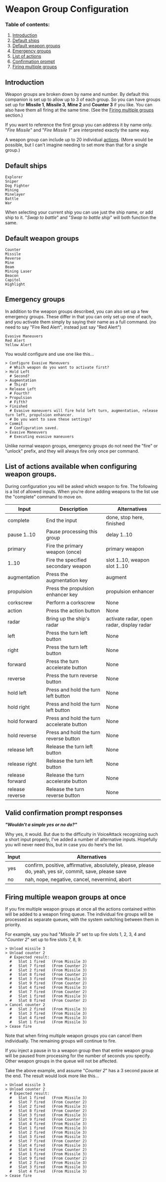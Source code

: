 # Weapon Group Configuration

### Table of contents:

1. [Introduction](#intro)
2. [Default ships](#definedShips)
3. [Default weapon groups](#definedGroups)
4. [Emergency groups](#emergencyGroups)
5. [List of actions](#actionList)
6. [Confirmation prompt](#confirmation)
7. [Firing multiple groups](#advancedFiring)


<a name="intro"></a>
## Introduction

Weapon groups are broken down by name and number. By default this companion is set up to allow up to 3 of each group. So you can have groups set up for **Missile 1**, **Missile 3**, **Mine 2** and **Counter 3** if you like. You can also have them all firing at the same time. (See the [Firing multiple groups](#advancedFiring) section.)

If you want to reference the first group you can address it by name only. "*Fire Missile*" and "*Fire Missile 1*" are interpreted exactly the same way.

A weapon group can include up to 20 individual [actions](#actionList). (More would be possible, but I can't imagine needing to set more than that for a single group.)

<a name="definedShips"></a>
## Default ships

```
Explorer
Sniper
Dog Fighter
Mining
Minelayer
Battle
War
```

When selecting your current ship you can use just the ship name, or add ship to it.  "*Swap to battle*" and "*Swap to battle ship*" will both function the same.

<a name="definedGroups"></a>
## Default weapon groups

```
Counter
Missile
Reverse
Mine
Beam
Mining Laser
Beacon
Capitol
Highlight
```

<a name="emergencyGroups"></a>
## Emergency groups

In addition to the weapon groups described, you can also set up a few emergency groups. These differ in that you can only set up one of each, and you activate them simply by saying their name as a full command. (no need to say "Fire Red Alert", instead just say "Red Alert")

```
Evasive Maneuvers
Red Alert
Yellow Alert
```

You would configure and use one like this...

```
> Configure Evasive Maneuvers
  # Which weapon do you want to activate first?
> Hold Left
  # Second?
> Augmentation
  # Third?
> Release Left
  # Fourth?
> Propulsion
  # Fifth?
> Finished
  # Evasive maneuvers will fire hold left turn, augmentation, release turn left, propulsion enhancer.
  # Do you want to save these settings?
> Commit
  # Configuration saved.
> Evasive Maneuvers
  # Executing evasive maneuvers
```

Unlike normal weapon groups, emergency groups do not need the "fire" or "unlock" prefix, and they will always fire only once per command.


<a name="actionList"></a>
## List of actions available when configuring weapon groups.

During configuration you will be asked which weapon to fire. The following is a list of allowed inputs. When you're done adding weapons to the list use the "complete" command to move on.

| Input | Description | Alternatives |
| ----- | ----------- | ------------ |
| complete | End the input | done, stop here, finished |
| pause 1..10 | Pause processing this group | delay 1..10 |
| primary | Fire the primary weapon (once) | primary weapon |
| 1..10 | Fire the specified secondary weapon | slot 1..10, weapon slot 1..10 |
| augmentation | Press the augmentation key | augment |
| propulsion | Press the propulsion enhancer key | propulsion enhancer |
| corkscrew | Perform a corkscrew | None |
| action | Press the action button | None |
| radar | Bring up the ship's radar | activate radar, open radar, display radar |
| left | Press the turn left button | None |
| right | Press the turn left button | None |
| forward | Press the turn accelerate button | None |
| reverse | Press the turn reverse button | None |
| hold left | Press and hold the turn left button | None |
| hold right | Press and hold the turn left button | None |
| hold forward | Press and hold the turn accelerate button | None |
| hold reverse | Press and hold the turn reverse button | None |
| release left | Release the turn left button | None |
| release right | Release the turn left button | None |
| release forward | Release the turn accelerate button | None |
| release reverse | Release the turn reverse button | None |


<a name="confirmation"></a>
## Valid confirmation prompt responses

***"Wouldn't a simple yes or no do?"***

Why yes, it would.  But due to the difficulty in VoiceAttack recognizing such a short input properly, I've added a number of alternative inputs. Hopefully you will never need this, but in case you do here's the list.

| Input | Alternatives |
| --- | ---|
| yes | confirm, positive, affirmative, absolutely, please, please do, yeah, yes sir, commit, save, please save |
| no | nah, nope, negative, cancel, nevermind, abort |


<a name="advancedFiring"></a>
## Firing multiple weapon groups at once

If you fire multiple weapon groups at once all the actions contained within will be added to a weapon firing queue. The individual fire groups will be processed as separate queues, with the system switching between them in priority.

For example, say you had "*Missile 3*" set to up fire slots 1, 2, 3, 4 and "*Counter 2*" set up to fire slots 7, 8, 9.

```
> Unload missile 3
> Unload counter 2
  # Expected result:
  #   Slot 1 fired   (From Missile 3)
  #   Slot 7 fired   (From Counter 2)
  #   Slot 2 fired   (From Missile 3)
  #   Slot 8 fired   (From Counter 2)
  #   Slot 3 fired   (From Missile 3)
  #   Slot 9 fired   (From Counter 2)
  #   Slot 4 fired   (From Missile 3)
  #   Slot 7 fired   (From Counter 2)
  #   Slot 1 fired   (From Missile 3)
  #   Slot 8 fired   (From Counter 2)
> Cancel counter 2
  #   Slot 2 fired   (From Missile 3)
  #   Slot 3 fired   (From Missile 3)
  #   Slot 4 fired   (From Missile 3)
  #   Slot 1 fired   (From Missile 3)
> Cease fire
```

Note that when firing multiple weapon groups you can cancel them individually. The remaining groups will continue to fire.

If you inject a pause in to a weapon group then that entire weapon group will be paused from processing for the number of seconds you specify. Other weapon groups in the queue will not be affected.

Take the above example, and assume "*Counter 2*" has a 3 second pause at the end. The result would look more like this...

```
> Unload missile 3
> Unload counter 2
  # Expected result:
  #   Slot 1 fired   (From Missile 3)
  #   Slot 7 fired   (From Counter 2)
  #   Slot 2 fired   (From Missile 3)
  #   Slot 8 fired   (From Counter 2)
  #   Slot 3 fired   (From Missile 3)
  #   Slot 9 fired   (From Counter 2)
  #   Slot 4 fired   (From Missile 3)
  #   Slot 1 fired   (From Missile 3)
  #   Slot 2 fired   (From Missile 3)
  #   Slot 3 fired   (From Missile 3)
  #   Slot 7 fired   (From Counter 2)
  #   Slot 4 fired   (From Missile 3)
  #   Slot 8 fired   (From Counter 2)
  #   Slot 1 fired   (From Missile 3)
  #   Slot 9 fired   (From Counter 2)
  #   Slot 2 fired   (From Missile 3)
  #   Slot 3 fired   (From Missile 3)
  #   Slot 4 fired   (From Missile 3)
> Cease fire
```
